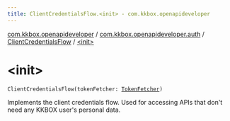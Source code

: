 ```yaml
---
title: ClientCredentialsFlow.<init> - com.kkbox.openapideveloper
---
```


[com.kkbox.openapideveloper](../../index.html) / [com.kkbox.openapideveloper.auth](../index.html) / [ClientCredentialsFlow](index.html) / [&lt;init&gt;](.)

# &lt;init&gt;

`ClientCredentialsFlow(tokenFetcher: `[`TokenFetcher`](../-token-fetcher/index.html)`)`

Implements the client credentials flow. Used for accessing APIs that don't need any KKBOX user's personal data.

